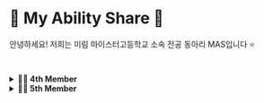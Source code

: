 # 💛 My Ability Share 🐤  

안녕하세요! 저희는 미림 마이스터고등학교 소속 전공 동아리 MAS입니다 ⭐  

#

<details>
### Member
<summary><strong>👨‍💻 4th Member</strong></summary>

### Developer 💻  
- [정희진](https://github.com/hjzhhhj)  
- [박준원](https://github.com/nck90)  
- [박홍준](https://github.com/hJun-KR)  
- [김효일](https://github.com/rlagydlf)  

### Designer 🎨  
- [문지우](https://github.com/)  

</details>

<details>
<summary><strong>👩‍💻 5th Member</strong></summary>

### Developer 💻  
- [강하윤](https://github.com/kagnhayun)  
- [김하진](https://github.com/khjtwin1)  
- [하정원](https://github.com/hajungwon31)  
- [차윤미](https://github.com/cymcym11)  

### Designer 🎨  
- [김시은](https://github.com/)  
- [윤수아](https://github.com/)  

</details>
